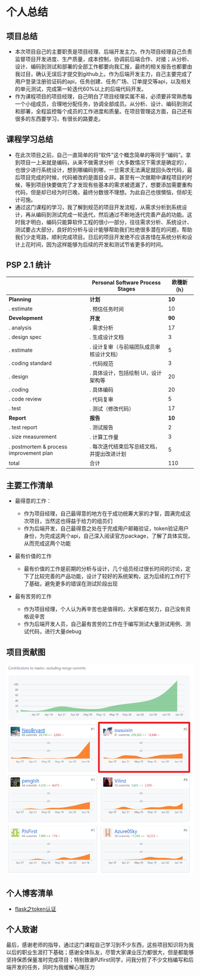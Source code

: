 # 个人总结

## 项目总结

- 本次项目自己的主要职责是项目经理、后端开发主力。作为项目经理自己负责监督项目开发进度、生产质量，成本控制，协调前后端合作、对接；从分析、设计、编码到测试和部署的全部工作都要向我汇报，最终的相关报告也都要由我过目，确认无误后才提交到github上。作为后端开发主力，自己主要完成了用户登录注册验证码的api，任务创建、任务广场、订单提交等api，以及相关的单元测试，完成第一轮迭代60%以上的后端代码开发。
- 作为课程项目的项目经理，自己明白了项目经理实属不易，必须要非常熟悉每一个小组成员，合理地分配任务，协调全部成员。从分析、设计、编码到测试和部署，全程监控每个成员的工作进度和质量。在项目管理这方面，自己还有很多的东西要学习，有很长的路要走。



## 课程学习总结

- 在此次项目之前，自己一直简单的将“软件”这个概念简单的等同于“编码”。拿到项目一上来就是编码，从来不做需求分析（大多数情况下需求是确定的），也很少进行系统设计，想到哪编码到哪，一旦需求无法满足就回头改代码，最后项目完成的时候，代码被改的是面目全非。甚至有一次做期中课程项目的时候，等到项目快要做完了才发现有些基本的需求被遗漏了，想要添加需要重构代码，但是却已经为时已晚，最终分数很不理想。为此自己也很懊恼，但却无计可施。
- 通过这门课程的学习，我了解到规范的项目开发流程，从需求分析到系统设计，再从编码到测试完成一轮迭代，然后通过不断地迭代完善产品的功能。这时我才明白，编码只能算软件工程的很小一部分，往往需求分析、系统设计、测试要占大部分，良好的分析与设计能够帮助我们杜绝很多潜在的问题，帮助我们少走弯路，顺利完成项目。日后的项目开发绝不应该吝惜在系统分析和设计上花时间，因为这样能够为后续的开发和测试节省更多的时间。



## PSP 2.1 统计

|                                            | Personal Software Process Stages              | 欧穗新（h） |
| ------------------------------------------ | --------------------------------------------- | ----------- |
| **Planning**                               | **计划**                                      | **10**      |
| .    estimate                              | .    预估任务时间                             | 10          |
| **Development**                            | **开发**                                      | **90**      |
| .    analysis                              | .    需求分析                                 | 17          |
| .    design spec                           | .    生成设计文档                             | 3           |
| .    estimate                              | .    设计复审（与前端团队成员审核设计文档）   | 5           |
| .    coding standard                       | .    代码规范                                 | 3           |
| .    design                                | .    具体设计，包括绘制 UI，设计架构等        | 20          |
| .    coding                                | .    具体编码                                 | 20          |
| .    code review                           | .    代码复审                                 | 5           |
| .    test                                  | .    测试（修改代码）                         | 17          |
| **Report**                                 | **报告**                                      | **10**      |
| .    test report                           | .    测试报告                                 | 2           |
| .    size measurement                      | .    计算工作量                               | 3           |
| .    postmortem & process improvement plan | .    每次迭代结束后写总结文档，并提出改进计划 | 5           |
| total                                      | 合计                                          | 110         |



## 主要工作清单

- 最得意的工作：

  - 作为项目经理，自己最得意的地方在于成功统筹大家的才智，圆满完成这次项目，当然这也得益于给力的组员们
  - 作为后端开发，自己最得意之处在于完成用户邮箱验证，token验证用户身份，为完成这两个api，自己深入阅读官方package，了解了具体实现，从而完成这两个功能

- 最有价值的工作

  - 最有价值的工作是前期的分析与设计，几个组员经过很长时间的讨论，定下了比较完善的产品功能，设计了较好的系统架构，这为后续的工作打下了基础，避免更多的错误在测试阶段出现

- 最有苦劳的工作

  - 作为项目经理，个人认为再辛苦也是值得的，大家都在努力，自己没有资格说辛苦
  - 作为后端开发人员，自己最有苦劳的工作在于编写测试大量测试用例、测试代码，进行大量debug

  

## 项目贡献图

![](https://github.com/sysuswsad/mission_craft/raw/master/docs/imgs/16340173-ousuixin.png)



## 个人博客清单

- [flask之token认证](https://github.com/sysuswsad/mission_craft/raw/master/docs/imgs/16340173-blog.html)



## 个人致谢

最后，感谢老师的指导，通过这门课程自己学习到不少东西，这些项目知识将为我以后的职业生涯打下基础；感谢全体队友，尽管大家课业压力都很大，但是都能够坚持保质保量准时完成项目；特别致谢PJfirst同学，问我分担了不少文档编写和后端开发的任务，同时为我缓解心理压力



